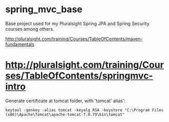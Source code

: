 spring_mvc_base
===============

Base project used for my Pluralsight Spring JPA and Spring Security courses among others.

http://pluralsight.com/training/Courses/TableOfContents/maven-fundamentals

http://pluralsight.com/training/Courses/TableOfContents/springmvc-intro
=================

Generate certificate at tomcat folder, with 'tomcat' alias':

    keytool -genkey -alias tomcat -keyalg RSA -keystore "C:\Program Files (x86)\Apache\Tomcat\apache-tomcat-7.0.79\bin\tomcat"

